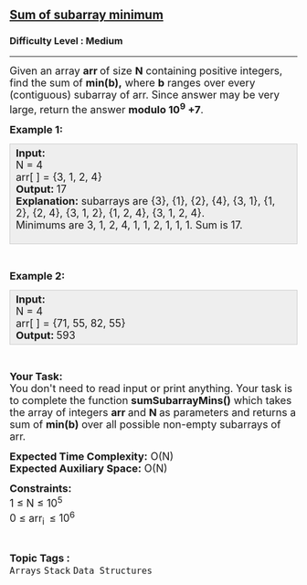 <h2><a href="https://practice.geeksforgeeks.org/problems/sum-of-subarray-minimum/1">Sum of subarray minimum</a></h2><h3>Difficulty Level : Medium</h3><hr><div class="problems_problem_content__Xm_eO"><p><span style="font-size:18px">Given an array <strong>a</strong><strong>rr&nbsp;</strong>of size <strong>N</strong>&nbsp;containing&nbsp;positive integers, find the sum of <strong>min(b),</strong> where <strong>b</strong> ranges over every (contiguous) subarray of arr. Since answer may be very large, return the answer <strong>modulo 10<sup>9</sup>&nbsp;+7</strong>.&nbsp;</span></p>

<p><span style="font-size:18px"><strong>Example 1:</strong></span></p>

<div style="--darkreader-inline-bgcolor:#222426; --darkreader-inline-bgimage:initial; --darkreader-inline-border-bottom:#3e4446; --darkreader-inline-border-left:#3e4446; --darkreader-inline-border-right:#3e4446; --darkreader-inline-border-top:#3e4446; background:#eeeeee; border:1px solid #cccccc; padding:5px 10px"><span style="font-size:18px"><strong>Input:</strong><br>
N = 4<br>
arr[ ] = {3, 1, 2, 4}<br>
<strong>Output: </strong>17<br>
<strong>Explanation:</strong> subarrays are {3}, {1}, {2}, {4}, {3, 1}, {1, 2}, {2, 4}, {3, 1, 2}, {1, 2, 4}, {3, 1, 2, 4}.<br>
Minimums are 3, 1, 2, 4, 1, 1, 2, 1, 1, 1. Sum is 17.</span><br>
&nbsp;</div>

<p>&nbsp;</p>

<p><span style="font-size:18px"><strong>Example 2:</strong></span></p>

<div style="--darkreader-inline-bgcolor:#222426; --darkreader-inline-bgimage:initial; --darkreader-inline-border-bottom:#3e4446; --darkreader-inline-border-left:#3e4446; --darkreader-inline-border-right:#3e4446; --darkreader-inline-border-top:#3e4446; background:#eeeeee; border:1px solid #cccccc; padding:5px 10px"><span style="font-size:18px"><strong>Input:</strong><br>
N = 4<br>
arr[ ] = {71, 55, 82, 55}<br>
<strong>Output: </strong>593</span></div>

<p>&nbsp;</p>

<p><span style="font-size:18px"><strong>Your Task:</strong><br>
You don't need to read input or print anything. Your task is to complete the function <strong>sumSubarrayMins()</strong>&nbsp;which takes the&nbsp;array of&nbsp;integers&nbsp;<strong>arr </strong>and <strong>N&nbsp;</strong>as parameters and returns a sum of <strong>min(b)</strong> over all possible non-empty subarrays of arr.</span></p>

<p><span style="font-size:18px"><strong>Expected Time Complexity:</strong>&nbsp;O(N)<br>
<strong>Expected Auxiliary Space:</strong>&nbsp;O(N)</span></p>

<p><span style="font-size:18px"><strong>Constraints:</strong><br>
1 ≤ N ≤ 10<sup>5</sup><br>
0 ≤ arr<sub>i&nbsp; </sub>≤ 10<sup>6</sup></span></p>
</div><br><p><span style=font-size:18px><strong>Topic Tags : </strong><br><code>Arrays</code>&nbsp;<code>Stack</code>&nbsp;<code>Data Structures</code>&nbsp;